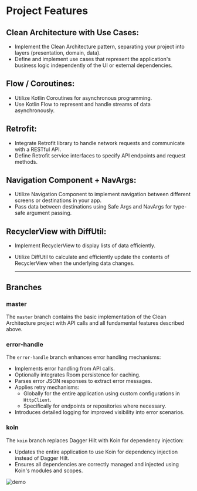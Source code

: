 # Project Features

## Clean Architecture with Use Cases:
- Implement the Clean Architecture pattern, separating your project into layers (presentation, domain, data).
- Define and implement use cases that represent the application's business logic independently of the UI or external dependencies.

## Flow / Coroutines:
- Utilize Kotlin Coroutines for asynchronous programming.
- Use Kotlin Flow to represent and handle streams of data asynchronously.

## Retrofit:
- Integrate Retrofit library to handle network requests and communicate with a RESTful API.
- Define Retrofit service interfaces to specify API endpoints and request methods.

## Navigation Component + NavArgs:
- Utilize Navigation Component to implement navigation between different screens or destinations in your app.
- Pass data between destinations using Safe Args and NavArgs for type-safe argument passing.

## RecyclerView with DiffUtil:
- Implement RecyclerView to display lists of data efficiently.
- Utilize DiffUtil to calculate and efficiently update the contents of RecyclerView when the underlying data changes.

  ---

## Branches

### master
The `master` branch contains the basic implementation of the Clean Architecture project with API calls and all fundamental features described above.

### error-handle
The `error-handle` branch enhances error handling mechanisms:
- Implements error handling from API calls.
- Optionally integrates Room persistence for caching.
- Parses error JSON responses to extract error messages.
- Applies retry mechanisms:
  - Globally for the entire application using custom configurations in `HttpClient`.
  - Specifically for endpoints or repositories where necessary.
- Introduces detailed logging for improved visibility into error scenarios.

### koin
The `koin` branch replaces Dagger Hilt with Koin for dependency injection:
- Updates the entire application to use Koin for dependency injection instead of Dagger Hilt.
- Ensures all dependencies are correctly managed and injected using Koin's modules and scopes.


![demo](https://github.com/Tonistark92/Task/assets/86676102/0d372a50-c454-448a-aa87-95d0c5d085a0)

